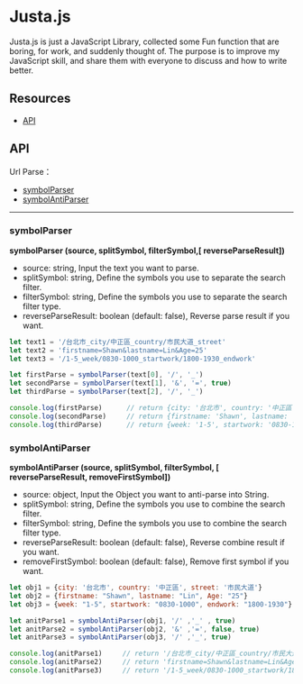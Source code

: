 # Justa.js

Justa.js is just a JavaScript Library, collected some Fun function that are boring, for work, and suddenly thought of. The purpose is to improve my JavaScript skill, and share them with everyone to discuss and how to write better.

## Resources
* [API](#api)

## API
Url Parse：
* [symbolParser](#symbolparser)
* [symbolAntiParser](#symbolantiparser)

------
### symbolParser
**symbolParser (source, splitSymbol, filterSymbol,[ reverseParseResult])**
* source: string, Input the text you want to parse.
* splitSymbol: string, Define the symbols you use to separate the search filter.
* filterSymbol: string, Define the symbols you use to separate the search filter type.
* reverseParseResult: boolean (default: false), Reverse parse result if you want.
```js
let text1 = '/台北市_city/中正區_country/市民大道_street'
let text2 = 'firstname=Shawn&lastname=Lin&Age=25'
let text3 = '/1-5_week/0830-1000_startwork/1800-1930_endwork'

let firstParse = symbolParser(text[0], '/', '_')         
let secondParse = symbolParser(text[1], '&', '=', true)
let thirdParse = symbolParser(text[2], '/', '_') 

console.log(firstParse)      // return {city: '台北市', country: '中正區', street: '市民大道'}
console.log(secondParse)     // return {firstname: 'Shawn', lastname: 'Lin', Age: "25"}
console.log(thirdParse)      // return {week: '1-5', startwork: '0830-1000', endwork: '1800-1930'}
```

### symbolAntiParser
**symbolAntiParser (source, splitSymbol, filterSymbol, [ reverseParseResult, removeFirstSymbol])**

* source: object, Input the Object you want to anti-parse into String.
* splitSymbol: string, Define the symbols you use to combine the search filter.
* filterSymbol: string, Define the symbols you use to combine the search filter type.
* reverseParseResult: boolean (default: false), Reverse combine result if you want.
* removeFirstSymbol: boolean (default: false), Remove first symbol if you want.
```js
let obj1 = {city: '台北市', country: '中正區', street: '市民大道'}
let obj2 = {firstname: "Shawn", lastname: "Lin", Age: "25"}
let obj3 = {week: "1-5", startwork: "0830-1000", endwork: "1800-1930"}

let anitParse1 = symbolAntiParser(obj1, '/' ,'_' , true)
let anitParse2 = symbolAntiParser(obj2, '&' ,'=', false, true)
let anitParse3 = symbolAntiParser(obj3, '/' ,'_', true)

console.log(anitParse1)     // return '/台北市_city/中正區_country/市民大道_street'
console.log(anitParse2)     // return 'firstname=Shawn&lastname=Lin&Age=25'
console.log(anitParse3)     // return '/1-5_week/0830-1000_startwork/1800-1930_endwork'
```
